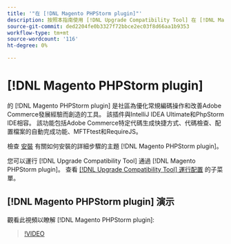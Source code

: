 ```yaml
---
title: '"在 [!DNL Magento PHPStorm plugin]"'
description: 按照本指南使用 [!DNL Upgrade Compatibility Tool] 在 [!DNL Magento PHPStorm plugin]。
source-git-commit: ded2204fe0b3327f72bbce2ec03f8d66aa1b9353
workflow-type: tm+mt
source-wordcount: '116'
ht-degree: 0%

---
```



# [!DNL Magento PHPStorm plugin]

的 [!DNL Magento PHPStorm plugin] 是社區為優化常規編碼操作和改善Adobe Commerce發展經驗而創造的工具。 該插件與IntelliJ IDEA Ultimate和PhpStorm IDE相容。 該功能包括Adobe Commerce特定代碼生成快捷方式、代碼檢查、配置檔案的自動完成功能、MFTFtest和RequireJS。

檢查 [安裝](https://devdocs.magento.com/guides/v2.4/ext-best-practices/phpstorm/installation.html) 有關如何安裝的詳細步驟的主題 [!DNL Magento PHPStorm plugin]。

您可以運行 [!DNL Upgrade Compatibility Tool] 通過 [!DNL Magento PHPStorm plugin]。 查看 [[!DNL Upgrade Compatibility Tool] 運行配置](https://devdocs.magento.com/guides/v2.3/ext-best-practices/phpstorm/uct-run-configuration.html) 的子菜單。

## [!DNL Magento PHPStorm plugin] 演示

觀看此視頻以瞭解 [!DNL Magento PHPStorm plugin]:

>[!VIDEO](https://video.tv.adobe.com/v/340150?quality=12)
